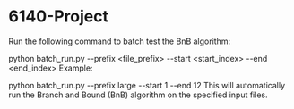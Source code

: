 # 6140-Project
Run the following command to batch test the BnB algorithm:

python batch_run.py --prefix <file_prefix> --start <start_index> --end <end_index>
Example:

python batch_run.py --prefix large --start 1 --end 12
This will automatically run the Branch and Bound (BnB) algorithm on the specified input files.
